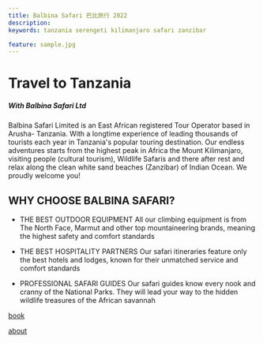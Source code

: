 ```yaml
---
title: Balbina Safari 巴比旅行 2022
description:
keywords: tanzania serengeti kilimanjaro safari zanzibar

feature: sample.jpg
---
```



# Travel to Tanzania
##### With Balbina Safari Ltd
Balbina Safari Limited is an East African registered Tour Operator based in Arusha- Tanzania. With a longtime experience of leading thousands of tourists each year in Tanzania's popular touring destination. Our endless adventures starts from the highest peak in Africa the Mount Kilimanjaro, visiting people (cultural tourism), Wildlife Safaris and there after rest and relax along the clean white sand beaches (Zanzibar) of Indian Ocean. We proudly welcome you!

## WHY CHOOSE BALBINA SAFARI?

- THE BEST OUTDOOR EQUIPMENT
All our climbing equipment is from The North Face, Marmut and other top mountaineering brands, meaning the highest safety and comfort standards

- THE BEST HOSPITALITY PARTNERS
Our safari itineraries feature only the best hotels and lodges, known for their unmatched service and comfort standards

- PROFESSIONAL SAFARI GUIDES
Our safari guides know every nook and cranny of the National Parks. They will lead your way to the hidden wildlife treasures of the African savannah

[book](about/book)

[about](about/index)